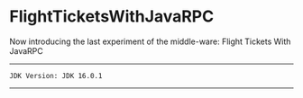 # FlightTicketsWithJavaRPC

Now introducing the last experiment of the middle-ware: Flight Tickets With JavaRPC

- - -

    JDK Version: JDK 16.0.1

- - -
